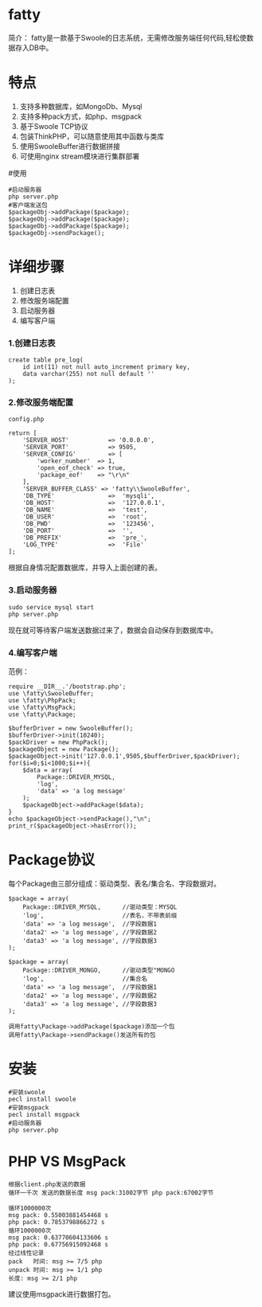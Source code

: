 # fatty

简介： fatty是一款基于Swoole的日志系统，无需修改服务端任何代码,轻松使数据存入DB中。

# 特点

1. 支持多种数据库，如MongoDb、Mysql
2. 支持多种pack方式，如php、msgpack
3. 基于Swoole TCP协议
4. 包装ThinkPHP，可以随意使用其中函数与类库
5. 使用SwooleBuffer进行数据拼接
6. 可使用nginx stream模块进行集群部署

#使用

	#启动服务器
	php server.php
	#客户端发送包
	$packageObj->addPackage($package);
	$packageObj->addPackage($package);
	$packageObj->addPackage($package);
	$packageObj->sendPackage();

# 详细步骤

1. 创建日志表
2. 修改服务端配置
3. 启动服务器
4. 编写客户端

### 1.创建日志表

	create table pre_log(
	    id int(11) not null auto_increment primary key,
	    data varchar(255) not null default ''
	);

### 2.修改服务端配置

	config.php

	return [
	    'SERVER_HOST'           => '0.0.0.0',
	    'SERVER_PORT'           => 9505,
	    'SERVER_CONFIG'         => [
	        'worker_number'  => 1,
	        'open_eof_check' => true,
	        'package_eof'    => "\r\n"
	    ],
	    'SERVER_BUFFER_CLASS' => 'fatty\\SwooleBuffer',
	    'DB_TYPE'               =>  'mysqli',
	    'DB_HOST'               =>  '127.0.0.1',
	    'DB_NAME'               =>  'test',
	    'DB_USER'               =>  'root',
	    'DB_PWD'                =>  '123456',
	    'DB_PORT'               =>  '',
	    'DB_PREFIX'             =>  'pre_',
	    'LOG_TYPE'              =>  'File'
	];

根据自身情况配置数据库，并导入上面创建的表。

### 3.启动服务器

	sudo service mysql start
	php server.php

现在就可等待客户端发送数据过来了，数据会自动保存到数据库中。

### 4.编写客户端

范例：

	require __DIR__.'/bootstrap.php';
	use \fatty\SwooleBuffer;
	use \fatty\PhpPack;
	use \fatty\MsgPack;
	use \fatty\Package;
	
	$bufferDriver = new SwooleBuffer();
	$bufferDriver->init(10240);
	$packDriver = new PhpPack();
	$packageObject = new Package();
	$packageObject->init('127.0.0.1',9505,$bufferDriver,$packDriver);
	for($i=0;$i<1000;$i++){
	    $data = array(
	        Package::DRIVER_MYSQL,
	        'log',
	        'data' => 'a log message'
	    );
	    $packageObject->addPackage($data);
	}
	echo $packageObject->sendPackage(),"\n";
	print_r($packageObject->hasError());

# Package协议

每个Package由三部分组成：驱动类型、表名/集合名、字段数据对。

	$package = array(
        Package::DRIVER_MYSQL,		//驱动类型：MYSQL
        'log',				  		//表名，不带表前缀
        'data' => 'a log message',	//字段数据1
		'data2' => 'a log message',	//字段数据2
		'data3' => 'a log message',	//字段数据3
    );

	$package = array(
        Package::DRIVER_MONGO,		//驱动类型"MONGO
        'log',				  		//集合名
        'data' => 'a log message',	//字段数据1
		'data2' => 'a log message',	//字段数据2
		'data3' => 'a log message',	//字段数据3
    );

	调用fatty\Package->addPackage($package)添加一个包
	调用fatty\Package->sendPackage()发送所有的包

# 安装

	#安装swoole
	pecl install swoole
	#安装msgpack
	pecl install msgpack
	#启动服务器
	php server.php

# PHP VS MsgPack

	根据client.php发送的数据
	循环一千次 发送的数据长度 msg pack:31002字节 php pack:67002字节
	
	循环1000000次
	msg pack: 0.55003881454468 s
	php pack: 0.7853798866272 s
	循环1000000次
	msg pack: 0.63770604133606 s
	php pack: 0.67756915092468 s
	经过线性记录
	pack   时间: msg >= 7/5 php
	unpack 时间: msg >= 1/1 php
	长度: msg >= 2/1 php

建议使用msgpack进行数据打包。